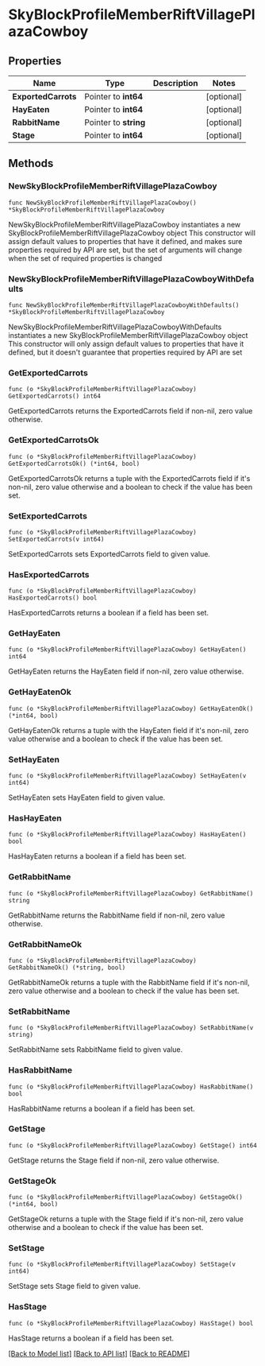 # SkyBlockProfileMemberRiftVillagePlazaCowboy

## Properties

Name | Type | Description | Notes
------------ | ------------- | ------------- | -------------
**ExportedCarrots** | Pointer to **int64** |  | [optional] 
**HayEaten** | Pointer to **int64** |  | [optional] 
**RabbitName** | Pointer to **string** |  | [optional] 
**Stage** | Pointer to **int64** |  | [optional] 

## Methods

### NewSkyBlockProfileMemberRiftVillagePlazaCowboy

`func NewSkyBlockProfileMemberRiftVillagePlazaCowboy() *SkyBlockProfileMemberRiftVillagePlazaCowboy`

NewSkyBlockProfileMemberRiftVillagePlazaCowboy instantiates a new SkyBlockProfileMemberRiftVillagePlazaCowboy object
This constructor will assign default values to properties that have it defined,
and makes sure properties required by API are set, but the set of arguments
will change when the set of required properties is changed

### NewSkyBlockProfileMemberRiftVillagePlazaCowboyWithDefaults

`func NewSkyBlockProfileMemberRiftVillagePlazaCowboyWithDefaults() *SkyBlockProfileMemberRiftVillagePlazaCowboy`

NewSkyBlockProfileMemberRiftVillagePlazaCowboyWithDefaults instantiates a new SkyBlockProfileMemberRiftVillagePlazaCowboy object
This constructor will only assign default values to properties that have it defined,
but it doesn't guarantee that properties required by API are set

### GetExportedCarrots

`func (o *SkyBlockProfileMemberRiftVillagePlazaCowboy) GetExportedCarrots() int64`

GetExportedCarrots returns the ExportedCarrots field if non-nil, zero value otherwise.

### GetExportedCarrotsOk

`func (o *SkyBlockProfileMemberRiftVillagePlazaCowboy) GetExportedCarrotsOk() (*int64, bool)`

GetExportedCarrotsOk returns a tuple with the ExportedCarrots field if it's non-nil, zero value otherwise
and a boolean to check if the value has been set.

### SetExportedCarrots

`func (o *SkyBlockProfileMemberRiftVillagePlazaCowboy) SetExportedCarrots(v int64)`

SetExportedCarrots sets ExportedCarrots field to given value.

### HasExportedCarrots

`func (o *SkyBlockProfileMemberRiftVillagePlazaCowboy) HasExportedCarrots() bool`

HasExportedCarrots returns a boolean if a field has been set.

### GetHayEaten

`func (o *SkyBlockProfileMemberRiftVillagePlazaCowboy) GetHayEaten() int64`

GetHayEaten returns the HayEaten field if non-nil, zero value otherwise.

### GetHayEatenOk

`func (o *SkyBlockProfileMemberRiftVillagePlazaCowboy) GetHayEatenOk() (*int64, bool)`

GetHayEatenOk returns a tuple with the HayEaten field if it's non-nil, zero value otherwise
and a boolean to check if the value has been set.

### SetHayEaten

`func (o *SkyBlockProfileMemberRiftVillagePlazaCowboy) SetHayEaten(v int64)`

SetHayEaten sets HayEaten field to given value.

### HasHayEaten

`func (o *SkyBlockProfileMemberRiftVillagePlazaCowboy) HasHayEaten() bool`

HasHayEaten returns a boolean if a field has been set.

### GetRabbitName

`func (o *SkyBlockProfileMemberRiftVillagePlazaCowboy) GetRabbitName() string`

GetRabbitName returns the RabbitName field if non-nil, zero value otherwise.

### GetRabbitNameOk

`func (o *SkyBlockProfileMemberRiftVillagePlazaCowboy) GetRabbitNameOk() (*string, bool)`

GetRabbitNameOk returns a tuple with the RabbitName field if it's non-nil, zero value otherwise
and a boolean to check if the value has been set.

### SetRabbitName

`func (o *SkyBlockProfileMemberRiftVillagePlazaCowboy) SetRabbitName(v string)`

SetRabbitName sets RabbitName field to given value.

### HasRabbitName

`func (o *SkyBlockProfileMemberRiftVillagePlazaCowboy) HasRabbitName() bool`

HasRabbitName returns a boolean if a field has been set.

### GetStage

`func (o *SkyBlockProfileMemberRiftVillagePlazaCowboy) GetStage() int64`

GetStage returns the Stage field if non-nil, zero value otherwise.

### GetStageOk

`func (o *SkyBlockProfileMemberRiftVillagePlazaCowboy) GetStageOk() (*int64, bool)`

GetStageOk returns a tuple with the Stage field if it's non-nil, zero value otherwise
and a boolean to check if the value has been set.

### SetStage

`func (o *SkyBlockProfileMemberRiftVillagePlazaCowboy) SetStage(v int64)`

SetStage sets Stage field to given value.

### HasStage

`func (o *SkyBlockProfileMemberRiftVillagePlazaCowboy) HasStage() bool`

HasStage returns a boolean if a field has been set.


[[Back to Model list]](../README.md#documentation-for-models) [[Back to API list]](../README.md#documentation-for-api-endpoints) [[Back to README]](../README.md)


